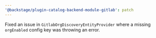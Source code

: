 ```yaml
---
'@backstage/plugin-catalog-backend-module-gitlab': patch
---
```


Fixed an issue in `GitlabOrgDiscoveryEntityProvider` where a missing `orgEnabled` config key was throwing an error.
